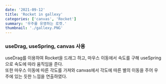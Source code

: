 ```yaml
---
date: '2021-09-12'
title: 'Rocket in gallexy'
categories: ['canvas', 'Rocket']
summary: '우주를 유영하는 로켓.'
thumbnail: './gallexy.PNG'
---
```


### useDrag, useSpring, canvas 사용

useDrag를 이용하여 Rocket을 드래그 하고, 마우스 이동에서 속도를 구해 useSpring으로 속도에 따라 움직임을 준다.  
또한 마우스 이동에 따른 각도를 가져와 canvas에서 각도에 따른 별의 이동을 주어 우주에 있는 듯한 느낌을 연출하였다.

